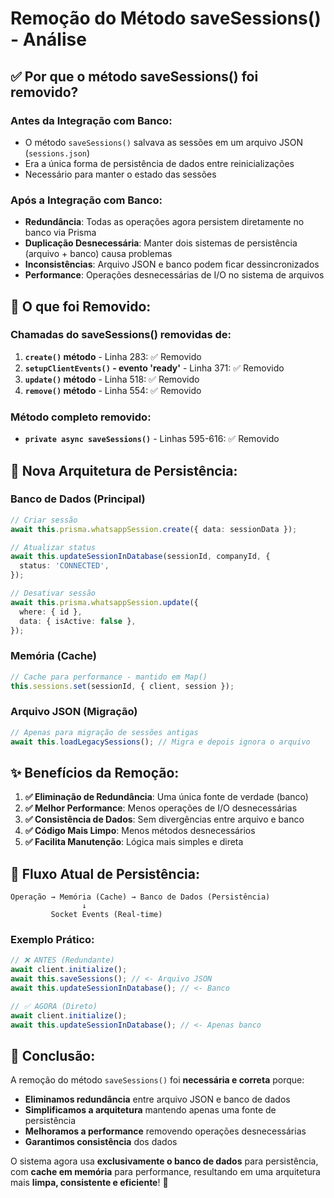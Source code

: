 # Remoção do Método saveSessions() - Análise

## ✅ **Por que o método saveSessions() foi removido?**

### **Antes da Integração com Banco:**

- O método `saveSessions()` salvava as sessões em um arquivo JSON (`sessions.json`)
- Era a única forma de persistência de dados entre reinicializações
- Necessário para manter o estado das sessões

### **Após a Integração com Banco:**

- **Redundância**: Todas as operações agora persistem diretamente no banco via Prisma
- **Duplicação Desnecessária**: Manter dois sistemas de persistência (arquivo + banco) causa problemas
- **Inconsistências**: Arquivo JSON e banco podem ficar dessincronizados
- **Performance**: Operações desnecessárias de I/O no sistema de arquivos

## 🔄 **O que foi Removido:**

### **Chamadas do saveSessions() removidas de:**

1. **`create()` método** - Linha 283: ✅ Removido
2. **`setupClientEvents()` - evento 'ready'** - Linha 371: ✅ Removido
3. **`update()` método** - Linha 518: ✅ Removido
4. **`remove()` método** - Linha 554: ✅ Removido

### **Método completo removido:**

- **`private async saveSessions()`** - Linhas 595-616: ✅ Removido

## 🎯 **Nova Arquitetura de Persistência:**

### **Banco de Dados (Principal)**

```typescript
// Criar sessão
await this.prisma.whatsappSession.create({ data: sessionData });

// Atualizar status
await this.updateSessionInDatabase(sessionId, companyId, {
  status: 'CONNECTED',
});

// Desativar sessão
await this.prisma.whatsappSession.update({
  where: { id },
  data: { isActive: false },
});
```

### **Memória (Cache)**

```typescript
// Cache para performance - mantido em Map()
this.sessions.set(sessionId, { client, session });
```

### **Arquivo JSON (Migração)**

```typescript
// Apenas para migração de sessões antigas
await this.loadLegacySessions(); // Migra e depois ignora o arquivo
```

## ✨ **Benefícios da Remoção:**

1. **✅ Eliminação de Redundância**: Uma única fonte de verdade (banco)
2. **✅ Melhor Performance**: Menos operações de I/O desnecessárias
3. **✅ Consistência de Dados**: Sem divergências entre arquivo e banco
4. **✅ Código Mais Limpo**: Menos métodos desnecessários
5. **✅ Facilita Manutenção**: Lógica mais simples e direta

## 🔄 **Fluxo Atual de Persistência:**

```
Operação → Memória (Cache) → Banco de Dados (Persistência)
                ↓
         Socket Events (Real-time)
```

### **Exemplo Prático:**

```typescript
// ❌ ANTES (Redundante)
await client.initialize();
await this.saveSessions(); // <- Arquivo JSON
await this.updateSessionInDatabase(); // <- Banco

// ✅ AGORA (Direto)
await client.initialize();
await this.updateSessionInDatabase(); // <- Apenas banco
```

## 🎉 **Conclusão:**

A remoção do método `saveSessions()` foi **necessária e correta** porque:

- **Eliminamos redundância** entre arquivo JSON e banco de dados
- **Simplificamos a arquitetura** mantendo apenas uma fonte de persistência
- **Melhoramos a performance** removendo operações desnecessárias
- **Garantimos consistência** dos dados

O sistema agora usa **exclusivamente o banco de dados** para persistência, com **cache em memória** para performance, resultando em uma arquitetura mais **limpa, consistente e eficiente**! 🚀
